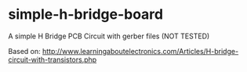 # simple-h-bridge-board
A simple H Bridge PCB Circuit with gerber files (NOT TESTED)

Based on: http://www.learningaboutelectronics.com/Articles/H-bridge-circuit-with-transistors.php
